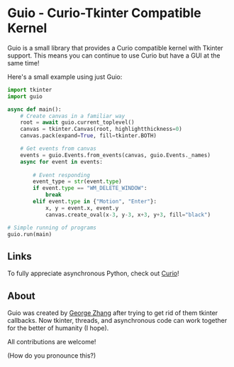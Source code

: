 Guio - Curio-Tkinter Compatible Kernel
======================================
Guio is a small library that provides a Curio compatible kernel with Tkinter support. This means you can continue to use Curio but have a GUI at the same time!

Here's a small example using just Guio:

```python
import tkinter
import guio

async def main():
    # Create canvas in a familiar way
    root = await guio.current_toplevel()
    canvas = tkinter.Canvas(root, highlightthickness=0)
    canvas.pack(expand=True, fill=tkinter.BOTH)

    # Get events from canvas
    events = guio.Events.from_events(canvas, guio.Events._names)
    async for event in events:
    
        # Event responding
        event_type = str(event.type)
        if event.type == "WM_DELETE_WINDOW":
            break
        elif event.type in {"Motion", "Enter"}:
            x, y = event.x, event.y
            canvas.create_oval(x-3, y-3, x+3, y+3, fill="black")

# Simple running of programs
guio.run(main)
```

Links
-----
To fully appreciate asynchronous Python, check out [Curio](https://github.com/dabeaz/curio "curio - concurrent I/O")!

About
-----
Guio was created by [George Zhang](https://github.com/GeeTransit "@GeeTransit") after trying to get rid of them tkinter callbacks. Now tkinter, threads, and asynchronous code can work together for the better of humanity (I hope).

All contributions are welcome!

(How do you pronounce this?)
